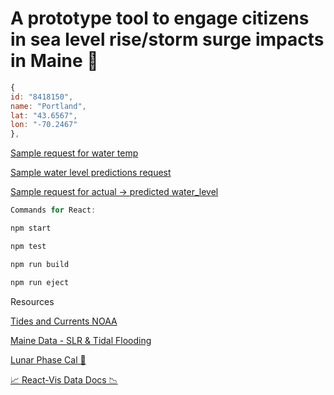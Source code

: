 # A prototype tool to engage citizens in sea level rise/storm surge impacts in Maine 🌊

```js
{
id: "8418150",
name: "Portland",
lat: "43.6567",
lon: "-70.2467"
},
```

[Sample request for water temp](https://tidesandcurrents.noaa.gov/api/datagetter?begin_date=20190111%2015:00&end_date=20190112%2015:06&station=8418150&product=water_temperature&units=english&time_zone=lst&application=ports_screen&format=json)

[Sample water level predictions request](https://tidesandcurrents.noaa.gov/api/datagetter?product=predictions&application=NOS.COOPS.TAC.WL&begin_date=20190112&end_date=20190113&datum=MLLW&station=8418150&time_zone=lst_ldt&units=english&interval=hilo&format=json)

[Sample request for actual -> predicted water_level](https://tidesandcurrents.noaa.gov/api/datagetter?product=water_level&application=NOS.COOPS.TAC.WL&begin_date=20190111&end_date=20190112&datum=MLLW&station=8418150&time_zone=GMT&units=english&format=json)

```js
Commands for React:

npm start

npm test

npm run build

npm run eject
```

Resources

[Tides and Currents NOAA](http://tidesandcurrents.noaa.gov/stations.html)

[Maine Data - SLR & Tidal Flooding](https://www.maine.gov/dacf/mgs/hazards/slr_ss/index.shtml)

[Lunar Phase Cal 🌝](https://github.com/kencrocken/lunar_phase)

[📈 React-Vis Data Docs 📉](https://github.com/uber/react-vis)